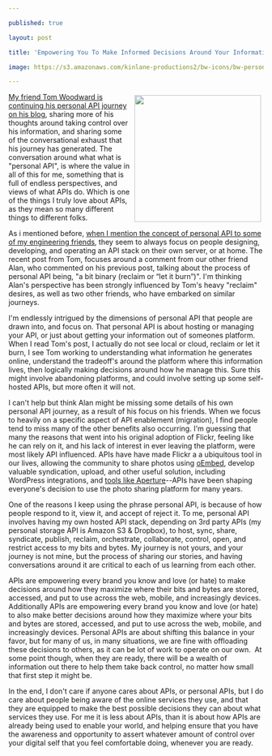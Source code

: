 ---
published: true
layout: post
title: 'Empowering You To Make Informed Decisions Around Your Information Is What The Personal API Is About'
image: https://s3.amazonaws.com/kinlane-productions2/bw-icons/bw-personal-api-decisions.png
---

<p><img style="padding: 5px;" src="https://s3.amazonaws.com/kinlane-productions2/bw-icons/bw-personal-api-decisions.png" alt="" width="250" align="right" />
<p><a href="http://bionicteaching.com/a-bit-more-on-the-personal-api/">My friend Tom Woodward is continuing his personal API journey on his blog</a>, sharing more of his thoughts around taking control over his information, and sharing some of the conversational exhaust that his journey has generated. The conversation around what what is "personal API", is where the value in all of this for me, something that is full of endless perspectives, and views of what APIs do. Which is one of the things I truly love about APIs, as they mean so many different things to different folks.
<p>As i mentioned before, <a href="http://apievangelist.com/2016/03/16/personal-api-are-not-just-a-local-destination-they-are-a-journey/">when I mention the concept of personal API to some of my engineering friends</a>, they seem to always focus on people designing, developing, and operating an API stack on their own server, or at home. The recent post from Tom, focuses around a comment from our other friend Alan, who commented on his previous post, talking about the process of personal API being, "a bit binary (reclaim or &ldquo;let it burn&rdquo;)". I'm thinking Alan's perspective has been strongly influenced by Tom's heavy "reclaim" desires, as well as two other friends, who have embarked on similar journeys.
<p>I'm endlessly intrigued by the dimensions of personal API that people are drawn into, and focus on. That personal API is about hosting or managing your API, or just about getting your information out of someones platform. When I read Tom's post, I actually do not see local or cloud, reclaim or let it burn, I see Tom working to understanding what information he generates online, understand the tradeoff's around the platform where this information lives, then logically making decisions around how he manage this. Sure this might involve abandoning platforms, and could involve setting up some self-hosted APIs, but more often it will not.
<p>I can't help but think Alan might be missing some details of his own personal API journey, as a result of his focus on his friends. When we focus to heavily on a specific aspect of API enablement (migration), I find people tend to miss many of the other benefits also occurring. I'm guessing that many the reasons that went into his original adoption of Flickr, feeling like he can rely on it, and his lack of interest in ever leaving the platform, were most likely API influenced. APIs have have made Flickr a a ubiquitous tool in our lives, allowing the community to share photos using <a href="http://oembed.com/">oEmbed</a>, develop valuable syndication, upload, and other useful solution, including WordPress integrations, and&nbsp;<a href="https://www.flickr.com/tools/aperture">tools like Aperture</a>--APIs have been shaping everyone's decision to use the photo sharing platform for many years.&nbsp;
<p>One of the reasons I keep using the phrase personal API, is because of how people respond to it, view it, and accept of reject it. To me, personal API involves having my own hosted API stack, depending on 3rd party APIs (my personal storage API is Amazon S3 &amp; Dropbox), to host, sync, share, syndicate, publish, reclaim, orchestrate, collaborate, control, open, and restrict access to my bits and bytes. My journey is not yours, and your journey is not mine, but the process of sharing our stories, and having conversations around it are critical to each of us learning from each other.
<p>APIs are empowering every brand you know and love (or hate) to make decisions around how they maximize where their bits and bytes are stored, accessed, and put to use across the web, mobile, and increasingly devices. Additionally APIs are empowering every brand you know and love (or hate) to also make better decisions around how they maximize where your bits and bytes are stored, accessed, and put to use across the web, mobile, and increasingly devices. Personal APIs are about shifting this balance in your favor, but for many of us, in many situations, we are fine with offloading these decisions to others, as it can be lot of work to operate on our own. &nbsp;At some point though, when they are ready, there will be a wealth of information out there to help them take back control, no matter how small that first step it might be.
<p>In the end, I don't care if anyone cares about APIs, or personal APIs, but I do care about people being aware of the online services they use, and that they are equipped to make the best possible decisions they can about what services they use. For me it is less about APIs, than it is about how APIs are already being used to enable your world, and helping ensure that you have the awareness and opportunity to assert whatever amount of control over your digital self that you feel comfortable doing, whenever you are ready.


